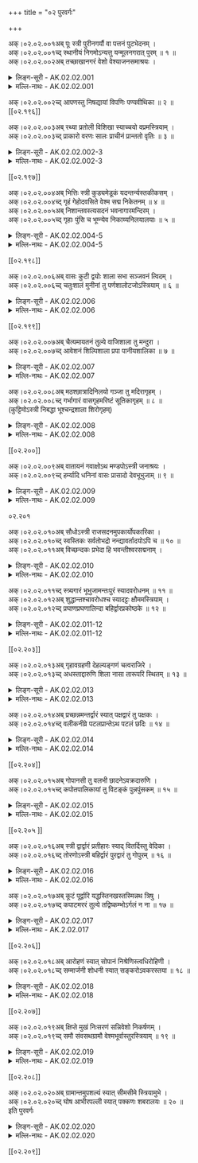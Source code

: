 +++
title = "०२ पुरवर्गः"

+++

अक्।०२.०२.००१अब् पूः स्त्री पुरीनगर्यौ वा पत्तनं पुटभेदनम् ।  
अक्।०२.०२.००१च्द् स्थानीयं निगमोऽन्यत्तु यन्मूलनगरात् पुरम् ॥ १ ॥  
अक्।०२.०२.००२अब् तच्छाखानगरं वेशो वेश्याजनसमाश्रयः ।  
<details><summary>लिङ्ग-सूरी - AK.02.02.001</summary>

पूरिति—पूर्यते जनैरिति पूः । ʻपॄ पालनपूरणयोः' । रेफान्तस्त्रिलिङ्गः । पुरी च । क्रीडार्थं नगाःवृक्षाः पर्वता वा सन्त्यत्रेति नगरी । पुरीनगर्यौ विकल्पेन स्त्रियौ । पत्तनसाहचर्यात् नपुंसकेऽपि । पतन्ति जना अत्रेति पत्तनम् । ʻपल्लृ गतौ' । पट्टणमिति पाठे पटन्ति गच्छन्ति जना अत्रेति पट्टणम् । ʻपट गतौ' । पुटमगारं भिद्यतेऽत्रेति पुटभेदनम् । ʻभिदिर् विदारणे । पुटाः घृतघटादया जनसम्मर्दादस्मिन् भिद्यन्त इति वा । तिष्ठन्त्यस्मिन्निति स्थानीयम् । अकुतोभयत्वात् स्थानाय वासाय हितम् इति वा । ʻष्ठा गतिनिवृत्तौ' । नियतं गच्छति जनोऽत्रेति निगमः । प्रधानपुरनामानि ॥ वृक्षस्य शाखा यथा तथा प्रधाननगरस्याङ्गं शाखानगरम् । प्रधानपुरादन्यपुरनाम ॥ विशन्ति कामुका अत्रेति वेशः । ʻविश प्रवेशने । वेश्याजनस्य समाश्रयो वासस्थानम् । गणिकासमूहस्थाननाम ॥ १ ॥
</details>

<details><summary>मल्लि-नाथः - AK.02.02.001</summary>

पूः । रेफान्तः स्त्रीलिङ्गश्च । पूरीनगर्यौ वा । पाक्षिकस्त्रीलिङ्गौ । ʻपीठं क्रोडं तुम्बं च मन्दिरापुर्यौ' इत्यरुणदत्तलिङ्गानुशासनात् पक्षे नपुंसकलिङ्गौ । पट्टणं—निगमः । नगरनामानि । ʻपट्टणं पुटभेदनम् । पत्तनं च्ö इति वैजयन्तीपाठात् (पृ। १५९, श्लो। ३-४) पत्तनशब्दोऽप्यस्ति । अन्यत्तु—शाखानगरम् । मूलनगरादन्यन्नगरं यत्तच्छाखानगरं स्यात् । अनुक्तम्—ʻस्कन्धावारो राजधानी दुर्गं च कटकोऽस्त्रियाम् । राज्ञां प्रधाननगरीनामानि ॥ वेशो—समाश्रयः । वेश्याजनाश्रयो वेशः स्यात् । अनुक्तम्—ʻवेण्ठा विटजनाश्रयः' । विटजनाश्रयः वेण्ठा स्यात् ॥ १ ॥ 
</details>

अक्।०२.०२.००२च्द् आपणस्तु निषद्यायां विपणिः पण्यवीथिका ॥ २ ॥  
[[०२.१९६]]

अक्।०२.०२.००३अब् रथ्या प्रतोली विशिखा स्याच्चयो वप्रमस्त्रियाम् ।  
अक्।०२.०२.००३च्द् प्राकारो वरणः सालः प्राचीनं प्रान्ततो वृतिः ॥ ३ ॥  
<details><summary>लिङ्ग-सूरी - AK.02.02.002-3</summary>

आपण इति—आ समन्तात् पणन्ते व्यवहरन्त्यस्मिन्निति आपणः । ʻपण व्यवहारे स्तुतौ च्ö । विपणिश्च । निषीदन्ति वणिजोऽत्रेति निषद्या । ʻषद्लृ विशरणगत्यवसादनेष्ौ' । पण्यस्य वीथिका पण्यवीथिका । हट्टनामानि ॥ रथाय हिता रथ्या । प्रतोल्यते जनैरिति प्रतोली । ʻतुल उन्माने । मुण्डितशिरोवत् समभूमित्वाद् विशिखा । विशीयन्ते प्रकाश्यन्त इति वा । ʻशीङ् स्वप्ने । विपूर्वकत्वात् प्रकाशार्थकत्वम् । रथहितमार्गनामानि ॥ चीयते पाषाणादिभिरिति चयः । ʻचिञ् चयने । उप्यते प्राकारोऽत्रेति वप्रः । ʻडुवप् बीजसन्ताने । प्राकारधारभूतमृदादेर्नामनी ॥ प्रकर्षेण क्रियत इति प्राकारः । ʻडुकृञ् करणे । वृणोति सम्यगिति वरणः । व्रियते वेष्ट्यतेऽनेनेति वा । ʻवृञ् वरणे । स्यति पर्यन्तं करोतीति सालः । ʻषोऽन्तकर्मणि । स्यति गमनमिति वा । प्राकारनामानि ॥ प्रागास इति प्राचीनम् । प्राक् चीयत इति वा । ʻचिञ् चयने । प्राचीरमिति वा पाठः । प्राक् ईर्यत इति प्राचीरम् । ʻईर क्षेपे । ग्रामवृतिनामनी ॥ २-३ ॥
</details>

<details><summary>मल्लि-नाथः - AK.02.02.002-3</summary>

आपणस्तु निषद्यायाम् । आपणनामनी । ʻअङ्गडि । विपणिः—वीथिका । आपणवीथिनामनी । रथ्या—विशिखा । वीथिनामानि । अनुक्तम्—ʻउपरथ्या तु दर्शिनी । ग्रामस्य पुरतो गवाद्यागमनगमनाभ्यां कृतमार्गनामनी । भाषया ʻपशुवुल ॥ । अन्दुर्ौ' ॥ स्याच्चयो—अस्त्रियाम् । प्राकाराधारार्थं मृच्छिलाभ्यां बद्धसेतुनामनी । भाषया ʻआडुवलि । ʻवप्रः स्याद् धूलिकुट्टिमम् इति धनञ्जयः ॥ प्राकारो—सालः । प्राकारनामानि । ʻकोट्ö । देहलीदीपन्यायाद् वप्रमपि । ʻवप्रं सालं प्राकारमाहुरररं कवाटं च्ö इति हलायुधः (अ। मा। २। १३३) ॥ अनुक्तम्—ʻकपिशीर्षं तु सालाग्रम् । सालाग्रनाम । भाषया ʻकोटिकोम्म्ö ॥ प्राचीनं—वृतिः । सालावृतिनाम ॥ अनुक्तम्—ʻआवेष्टको वृतिर्वाटि । कण्टकशाखावरणनामानि । ʻमुंलकञ्चे ॥ २-३ ॥ 
</details>

[[०२.१९७]]

अक्।०२.०२.००४अब् भित्तिः स्त्री कुड्यमेडूकं यदन्तर्न्यस्तकीकसम् ।  
अक्।०२.०२.००४च्द् गृहं गेहोदवसिते वेश्म सद्म निकेतनम् ॥ ४ ॥  
अक्।०२.०२.००५अब् निशान्तवस्त्यसदनं भवनागारमन्दिरम् ।  
अक्।०२.०२.००५च्द् गृहाः पुंसि च भूम्न्येव निकाय्यनिलयालयाः ॥ ५ ॥  
<details><summary>लिङ्ग-सूरी - AK.02.02.004-5</summary>

भित्तिरिति—भिद्यत इति भित्तिः । स्त्रियाम् । ʻभिदिर् विदारणे । कुड्यां साधु कुड्यम् । कुड्यत इति वा । ʻकुडि सङ्घाते । मृन्मयावरणनामनी ॥ इल्यते क्षिप्यतेऽस्थि अन्तरिति एडूकम् । ʻइल स्वप्नक्षेपणयोः' । सास्थिभित्तिनाम ॥ गृह्णाति सर्वमिति गृहम् । ʻगृह उपादाने । गाह्यत इति गेहम्। ʻगाहू विलोडने । वल्कलादिना उद् ऊर्ध्वमवसीयत इत्युदवसितम् । उदवसीयते वध्यते वंशादिभिरिति वा । ʻपिञ् बन्धने । विशन्त्यस्मिन्निति वेश्म । ʻविश प्रवेशने । सीदन्ति तिष्ठन्त्यत्रेति सद्म । ʻपद्लृ विशरणगत्यवसादनेष्ौ' । निकेतयन्ति निवसन्त्यस्मिन्निति निकेतनम् । ʻकित निवासे । निकेत्यते स्थीयतेऽस्मिन्निति वा । नितरां शाम्यति दुःखमत्रेति निशान्तम् । ʻशमु उपशमे । अवश्यं निशायामम्यते गम्यत इति वा । ʻअम गत्यादिष्ौ' । वस्तुं साधु वस्त्यम् । ʻवस निवासे । अवस्त्यमिति पाठे अवस्त्यायते सङ्घीभवतीत्यवस्त्यम् । ʻस्त्यै शब्दसङ्घातयोः' । सीदन्त्यत्र सदनम् । ʻषद्लृ विशरणादौ' । भवन्ति बाला अत्रेति भवनम् । ʻभू सत्तायाम्ö । अगा वृक्षा ईर्यन्ते नीयन्ते स्वनिर्माण इत्यगारम् । ʻईर प्रेरणे । अगान् वृक्षान् स्तम्भभूतानियर्तीति वा । ʻऋ गतौ' । मन्दन्ते मोदन्तेऽत्रेति मन्दिरम् । ʻमदि स्तुतिमोदमदस्वप्नकान्तिगतिष्ौ' । मन्द्यन्ते सुप्यन्तेऽत्रेति वा । गृहशब्दः पुंसि भूम्न्येव । गृह्णन्ति प्रविष्टानिति गृहाः । ʻग्रह उपादाने । चात् क्लीबमपि । गृहाणि । निचीयते द्रव्यमत्रेति निकाय्यः । ʻचिञ् चयने । निलीयन्ते आलीयन्ते जना अत्रेति निलयः । आलयश्च । ʻलीङ् श्लेषणे । गृहनामानि ॥ ४-५ ॥
</details>

<details><summary>मल्लि-नाथः - AK.02.02.004-5</summary>

भित्तिः—कुड्यम् । कुड्यनामनी ॥ एडूकं—कीकसम् । अन्तर्गतास्थिकुड्यनाम । ʻमेत्तिनकोड्ö । एडुकमित्यप्यस्ति । ʻएडुकमन्तर्गतास्थिकुड्यं स्यान् इति रत्नकोशः ॥ गृहं—उदवसितम् । गेहोदवसितशब्दयोर्गृहशब्देन सामानाधिकरण्यं लिङ्गान्तरसम्भावनार्थम् । ʻन नोदवसितं न स्त्री गेहं पुम्भूम्नि वा गृहम् इति वैजयन्ती (पृ। १६०, श्लो। १९) । वेश्म—सदनम् । वस्तमित्यत्रान्तःस्थादिपाठे ʻवस्तं वस्त्यं निकेतनम् इति वैजयन्ती (पृ। १६०, श्लो। १७) । पवर्गादिपाठे ʻसम्पद्गुणातिशयपस्त्य रुचं तवेति इति धर्मशर्माभ्युदयपद्मचित्रम् (१९। ९९) । भवनागारमन्दिरम्—आलयाः । गृहनामानि ॥ ४-५ ॥ 
</details> 

[[०२.१९८]]

अक्।०२.०२.००६अब् वासः कुटी द्वयोः शाला सभा सञ्जवनं त्विदम् ।  
अक्।०२.०२.००६च्द् चतुःशालं मुनीनां तु पर्णशालोटजोऽस्त्रियाम् ॥ ६ ॥  
<details><summary>लिङ्ग-सूरी - AK.02.02.006</summary>

वास इति—वसन्त्यस्मिन्निति वासः। ʻवस निवासे । कुटति कुटिलीभवतीति कुटी । ʻकुट कौटिल्ये । कुट्यन्ते पशवो बध्यन्तेऽस्मिन्निति वा । कुटी द्वयोः । शलन्त्यस्यामिति शाला । ʻशल गतौ' । शाल्यते वा । ʻशालृ श्लाघायाम् । सह भान्त्यस्यामिति सभा । ʻभा दीप्तौ' । सभागृहनामानि ॥ सञ्जवन्ते सङ्गच्छन्ते चतस्रः शाला अत्रेति सञ्जवनम् । संवहनमिति पाठे संवहन्ति मिलन्त्यत्रेति । गत्यर्थो धातुरत्र । चतस्रः शालाः समाहृता अत्रेति चतुःशालम् । चतुःशालगृहनामनी ॥ पर्णैः कृता शाला पर्णशाला । उटैस्तृणपर्णैर्जायत इति उटजः । ʻजनी प्रादुर्भावे । मुनिसदननामनी ॥ ६ ॥
</details>

<details><summary>मल्लि-नाथः - AK.02.02.006</summary>

वासः—सभा । गृहनामानि । अनुक्तम्—ʻनिवासावसथावासा वास्त्वस्त्री निर्वृतं कुलम् । एतानि षट् च । सञ्जवनं—चतुःशालम् । चतुःशालगृहनामनी । ʻतोड्डिल्ल्ौ' ॥ मुनीनां—अस्त्रियाम् । आश्रमनामनी । ʻआश्रमे तु पर्णशालोटजमस्त्रियाम् । इति वैजयन्ती (पृ। १६१, श्लो। २६) ॥ ६ ॥ 
</details>

[[०२.१९९]]

अक्।०२.०२.००७अब् चैत्यमायतनं तुल्ये वाजिशाला तु मन्दुरा ।  
अक्।०२.०२.००७च्द् आवेशनं शिल्पिशाला प्रपा पानीयशालिका ॥ ७ ॥  
<details><summary>लिङ्ग-सूरी - AK.02.02.007</summary>

चैत्यमिति—मृदादिना चीयत इति चैत्यम् । ʻचिञ् चयने । आयतन्तेऽस्मिन्नित्यायतनम् । ʻयती प्रयत्ने । मुन्यालयनामनी ॥ वाजिनां शाला वाजिशाला । मन्दन्तेऽत्राश्वा इति मन्दुरा । ʻमदि स्तुत्यादौ' । वाजिशालानाम ॥ आविशन्त्यत्र कर्मकारा इत्यावेशनम् । शिल्पिनां शाला । शिल्पिशालानाम ॥ प्रपिबन्त्युदकमस्यामिति प्रपा । ʻपा पाने । पानीयस्य जलस्य शाला । पानीयशालानाम ॥ ७ ॥
</details>

<details><summary>मल्लि-नाथः - AK.02.02.007</summary>

चैत्यम्—तुल्ये । देवसदननामनी । तुल्ये इत्यनेनार्थान्तरेऽपि तुल्यत्वम् ।

ʻचैत्यं देवकुले बुद्धविम्वेऽप्युद्देशपादपे ।

देवसद्मन्यायतनं सद्ममात्रेऽपि तद्विदुः ॥

इति । वाजिशाला—मन्दुरा । हयशालायां मन्दुरा स्यात् । अनुक्तम्—ʻचतुरं हस्तिनां शाला' । गजालयश्चतुरं स्यात् । ʻशाला सन्धानिनी गवाम् । गवां शाला सन्धानिनी स्यात् । आवेशनं शिल्पिशाला । कुलालपाकपुटी च कारोरव्यासवश्च पल्याणकारकचकिश्च नापितखरकुटिष्च चित्रकारजालिनी च पाटसालिकतन्तुवायगर्तिकादिकं च सर्वमावेशनं स्यात् ॥ प्रपा पानीयशालिका । पानीयशालानाम ॥ अनुक्तम्—ʻसत्रशाला शुभस्थली । सत्रशालानामनी ॥ ७ ॥ 
</details>

अक्।०२.०२.००८अब् मठश्छात्रादिनिलयो गञ्जा तु मदिरागृहम् ।  
अक्।०२.०२.००८च्द् गर्भागारं वासगृहमरिष्टं सूतिकागृहम् ॥ ८ ॥  
(कुट्टिमोऽस्त्री निबद्धा भूश्चन्द्रशाला शिरोगृहम्)

<details><summary>लिङ्ग-सूरी - AK.02.02.008</summary>

मठ इति—मठन्त्यत्रेति मठः । ʻमठ मदनिवासयोः' । शिष्यापत्यादिनिवासनाम ॥ गञ्जन्ति शब्दायन्ते मत्ता अस्यामिति गञ्जा । ʻगजि शब्दे । मदिराया मद्यस्य सन्धानगृहं मदिरागृहम् । सुरागृहनामनी ॥ गर्भेऽन्तः अगारम् गर्भागारम् । वासाय गृहं वासगृहम् । गृहान्तर्गृहनामनी । कृतरक्षत्वाद् ग्रहैर्न रिष्यत इत्यरिष्टम् । ʻरिष हिंसायाम् । सूतिकाया अभिनवसूतिकाया गृहम् । सूतिकागृहनामनी ॥ ८ ॥
</details>

<details><summary>मल्लि-नाथः - AK.02.02.008</summary>

मठः—निलयः । अन्तेवास्याश्रयो मठः स्यात् ॥ गञ्जा—मदिरागृहम् । सुरादिविक्रेतृगृहं गञ्जा स्यात् । स गञ्जाशब्दः पुंलिङ्गश्चेत् भाण्डागारनामापि स्यात् । ʻभाण्डागारे पुमान् गञ्जः स्त्री तु खन्यां सुरागृहे इति वैजयन्ती (पृ। २३२, श्लो। २६) ॥ गर्भागारम् । कोष्ठगृहनाम । ʻगर्भागारोऽपवरकः' इति वैजयन्ती (पृ। १६३, श्लो। ५१) । वासगृहम् । सज्जिकागृहनाम । ʻउशन्ति शयनस्थानं वासागारं विशारदाः' इति हलायुधः (अ। मा। २। १४०) । अरिष्टं सूतिकागृहम् । प्रसूतिगृहनाम ॥ ८ ॥ 
</details>

[[०२.२००]]

अक्।०२.०२.००९अब् वातायनं गवाक्षोऽथ मण्डपोऽस्त्री जनाश्रयः ।  
अक्।०२.०२.००९च्द् हर्म्यादि धनिनां वासः प्रासादो देवभूभुजाम् ॥ ९ ॥  
<details><summary>लिङ्ग-सूरी - AK.02.02.009</summary>

वातायनमिति—वातस्यायनं वातायनम् । गौश्चक्षुरक्ष्यत इति गवाक्षः । ʻअक्षू व्याप्तौ' । गोचक्षुरिव वर्तुलाकारत्वाद्वा । जालकनामनी ॥ मण्ड्यते जनैरिति मण्डपः । ʻमडि भूषायाम् । जनानामाश्रयः जनाश्रयः । सर्वजनाश्रयशालानाम ॥ मनो हरतीति हर्म्यम् । ʻहृञ् हरणे । धनिकगृहनाम ॥ प्रसीदन्त्यस्मिन्निति प्रासादः । ʻषद्लृ विशरणगत्यवसादनेष्ौ' । प्रमुदिताः सीदन्त्यस्मिन्निति वा । देवनृपगृहनाम ॥ ९ ॥
</details>

<details><summary>मल्लि-नाथः - AK.02.02.009</summary>

वातायनं—स्यात् । जालकनामनी । ʻदीर्घाश्रं कर्णगच्छिद्रं तद्गवाक्षमिति स्मृतम् इति मयमतप्रयोगान्नपुंसकम् । ʻविलोलनेत्रभ्रमरैर्गवाक्षाः सहस्रपत्रावरणा इवासन् इति रघुवंशप्रयोगात् (७। ११; कु। सं। ७। ६२) पुंलिङ्गः । गवाक्षनामानि ॥ अनुक्तम्—ʻकुट्टिमोऽस्त्री निबद्धा भूः' । पाषाणादिनिबद्धभूमिनाम ॥ ʻचन्द्रशाला शिरोगृहम् । गृहोपरि गृहनामनी । मण्टपोऽसत्री जनाश्रयः । मण्टपनामनी ॥ हर्म्यादि—वासः । धनिकानां निवासः हर्म्यादिसञ्ज्ञकः स्यात् । आदिशब्दः पर्यायवचनः । ʻहर्म्यं च मालिका' । प्रासादो देवभूभुजाम । देवनृपवासः प्रासादसञ्ज्ञः स्यात् ॥ ९ ॥ 
</details>

०२.२०१

अक्।०२.०२.०१०अब् सौधोऽस्त्री राजसदनमुपकार्योपकारिका ।  
अक्।०२.०२.०१०च्द् स्वस्तिकः सर्वतोभद्रो नन्द्यावर्तादयोऽपि च ॥ १० ॥  
अक्।०२.०२.०११अब् विच्छन्दकः प्रभेदा हि भवन्तीश्वरसद्मनाम् ।  
<details><summary>लिङ्ग-सूरी - AK.02.02.010</summary>

सौध इति—सुधायोगात् सौधः । राज्ञां सदनं राजसदनम् । राजभवननाम ॥ उप समीपे क्रियत इत्युपकार्या । प्रयाणे उपकरोतीति उपकारिका । पटकृतराजवेश्मनामनी ॥ स्वस्ति शुभं कायतीति स्वस्तिकः । ʻकै शब्दे । सर्वतो भद्रमस्येति सर्वतोभद्रः । नन्दिमानन्दम् आवर्तयतीति नन्द्यावर्तः । आदिग्रहणाद् रुचकवर्धमानादि गृह्यते । विशिष्टः छन्दोऽत्र विच्छन्दकः । एते ईश्वरसद्मनां विच्छन्दकप्रभेदाः रचनाविशेषा भवन्ति । रचनाविशेषयुक्तनृपगृहाणां नामानि ॥ १० ॥
</details>

<details><summary>मल्लि-नाथः - AK.02.02.010</summary>

सौधो—राजसदनम् । राजगृहनामनी ॥ उपकार्योपकारिका । पटादिकृतराजगृहस्थाननामनी । ʻगृहस्थानं मतं राज्ञामुपकार्योपकारिका' इति हलायुधः (आ। मा। ?। १३५) ॥ स्वस्तिकः—सद्मनाम् । स्वस्तिकसर्वतोभद्रनन्द्यावर्तरुचकवर्धमाना राजगृहरचनाविशेषाः । तत्स्वरूपं तु—

ʻअपरान्तगतोऽलिन्दः प्रागन्तगतौ तदुत्थितौ चान्यौ ।

तदवधिवधृतश्चान्यः प्राग्द्वारं स्वस्तिकं शुभदम् ॥

अप्रतिषिद्धालिन्दं समन्तगे वास्तु सर्वतोभद्रम् ।

नृपविबुधसमूहानां कार्यं द्वारैश्चतुर्भिरपि ॥

नन्द्यावर्तमलिन्दैः शालाकुड्यात् प्रदक्षिणान्त्यगतैः ।

द्वारं पश्चिममस्मिन् विहाय शेषाणि कार्याणि ॥

प्राक्पश्चिमावलिन्दावन्त्यगतौ तदवधि स्थितौ शेषौ ।

रुचकं द्वारं न शुभदमुत्तरतोऽन्यानि शस्तानि ॥

द्वारालिन्दोऽन्त्यगतः प्रदक्षिणोऽन्यस्ततश्चान्यः

रुद्धश्च वर्धमानो द्वारं तु न दक्षिणं कार्यम् ॥

इति ॥ १० ॥ 
</details>

अक्।०२.०२.०११च्द् स्त्र्यगारं भूभुजामन्तःपुरं स्यादवरोधनम् ॥ ११ ॥  
अक्।०२.०२.०१२अब् शुद्धान्तश्चावरोधश्च स्यादट्टः क्षौममस्त्रियाम् ।  
अक्।०२.०२.०१२च्द् प्रघाणप्रघणालिन्दा बहिर्द्वारप्रकोष्ठके ॥ १२ ॥  
<details><summary>लिङ्ग-सूरी - AK.02.02.011-12</summary>

स्त्र्यगारमिति—स्त्रीणामगारं स्त्र्यगारम् । अन्तः पूर्यत इत्यन्तःपुरम् । ʻपॄ पालनपूरणयोः' । अन्तरभ्यन्तरे पुरं गृहमिति वा । अवरुध्यन्ते राज्ञः स्त्रियोऽत्रेत्यवरोधनम् । ʻरुधिर् आवरणे । अवरोधश्च । शुद्धाः सुरक्षिता अन्तिकाः समीपवर्तिनोऽत्रेति शुद्धान्तः । राजस्त्रीणामगारनामानि ॥ अट्टन्ते हिंसन्ति योधा अत्र स्थित्वेत्यट्टः । ʻअट्ट अतिक्रमणहिंसनयोः' । योधा अत्र क्षुवन्तीति क्षोमम् । ʻटुक्षु शब्दे । प्राकारग्रस्थितरणगृहनामनी ॥ प्रहन्यते घटादिरनेनेति प्रघाणः । प्रघणश्च । ʻहन हिंसागत्योः' । अल्यते भूष्यत इत्यलिन्दः । आलिन्द इति वा पदच्छेदः । ʻअल भूषणपर्याप्तिशक्तिवारणेष्ौ' । बहिर्द्वाराल्पगृहनामनी ॥ ११-१२ ॥
</details>

<details><summary>मल्लि-नाथः - AK.02.02.011-12</summary>

स्त्र्यगारं—अवरोधश्च । राजस्त्रीगृहनामानि । तात्स्थ्यात् तद्व्यपदेश इति राजस्त्रीनामान्यपि ।

ʻकलत्रवन्तमात्मानमवरोधे महत्यपि ।

तया मेने मनस्विन्या लक्ष्म्या च वसुधाधिपः' ॥

इति रघुवंशे (१। ३२) । स्यादट्टः—अस्त्रियाम् । अट्टनामनी । ʻअट्टुग्ö ॥ ʻकोद्रङ्गस्तु तमङ्गः स्यात् । तमङ्गनामनी । भाषया ʻतमगम् ॥ प्रघाण—प्रकोष्ठके । द्वारपार्श्वाल्पगृहनामानि ॥ अलिन्द इति ह्रस्वादिः । आलिन्द इति दीर्घादिश्च भवति । ह्रस्वादेरुदाहरणम् ʻप्रघाणः प्रघणोऽलिन्दः' इति रत्नकोशः । दीर्घादेः—ʻगृहैकदेश आलिन्दः प्रघाणः प्रघणस्तथा' इत्यमरमाला ॥ अनुक्तम्—ʻसंवेशिनी मुखे शाला' । मुखशालानाम । भाषया ʻमोगसाल्ö ॥ ११-१२ ॥ 
</details>

[[०२.२०३]]

अक्।०२.०२.०१३अब् गृहावग्रहणी देहल्यङ्गणं चत्वराजिरे ।  
अक्।०२.०२.०१३च्द् अधस्ताद्दारुणि शिला नासा तारूपरि स्थितम् ॥ १३ ॥  
<details><summary>लिङ्ग-सूरी - AK.02.02.013</summary>

गृहावग्रहणीति—गृहं गृहद्वारशाखा अवगृह्यतेऽनयेति गृहावग्रहणी । ʻग्रह उपादाने । दिह्यते पङ्कादिनेति देहली । ʻदिह उपचये । द्वारमूले तिर्यक्स्थितपूज्यदारुनामनी ॥ अङ्गन्त्यत्रेत्यङ्गणम् । अङ्गनं वा । ʻअगि गतौ' । चतन्ते याचका अत्र स्थित्वेति चत्वरम् । ʻचते याचने । अजन्ति क्षिपन्ति धान्यादिकमत्रेति अजिरम् । ʻअज गतिक्षेपणयोः' । गृहस्य पुरःप्रदेशनामानि ॥ अक्षतैः शाल्यत इति शिला । ʻशालृ श्लाघायाम् । देहल्यधःस्थितपूज्यह्रस्वदारुनाम ॥ गृहस्य नासिकेव तिष्ठतीति नासा । द्वारोपरि तिर्यक्स्थितपूज्यदारुनाम ॥ १३ ॥
</details>

<details><summary>मल्लि-नाथः - AK.02.02.013</summary>

गृहावग्रहणी देहलिः । द्वारमूले तिर्यक्प्रसारितपूज्यदारुनामनी । ʻकडप्ö ॥ अनुक्तम्—ʻउत्तराङ्गं तु तत्तिर्यग्द्वारस्योपरि दारु यत् । द्वारोपरि तिर्यक्प्रसारितदारु उत्तराङ्गं स्यात् ॥ अङ्गणं—अजिरे । प्राङ्गणभूनामानि । अङ्गत्यस्मिन्नित्यङ्गणम् । पृषोदरादित्वाण्णत्वमिति सुभूतिटीका । अङ्गनमिति च कतिचन कथयन्ति ॥ अधस्तात्—स्थितम् । सन्धिकर्मोचितकाष्ठयोरधस्तनकाष्ठं शिला स्यात् । उपरितनकाष्ठं नासा स्यात् ॥ १३ ॥ 
</details>

अक्।०२.०२.०१४अब् प्रच्छन्नमन्तर्द्वारं स्यात् पक्षद्वारं तु पक्षकः ।  
अक्।०२.०२.०१४च्द् वलीकनीव्रे पटलप्रान्तेऽथ पटलं छदिः ॥ १४ ॥  
<details><summary>लिङ्ग-सूरी - AK.02.02.014</summary>

प्रच्छन्नमिति—प्रच्छाद्यत इति प्रच्छन्नम् । ʻछद अपवारणे । अन्तः स्थितं द्वारम् अन्तर्द्वारम् । गृहान्तर्गतद्वारनामनी ॥ पक्षे पार्श्वे क्रियत इति पक्षकः । पार्श्वकृतद्वारनामनी ॥ वलति संवृणोति भित्तेः बहिःप्रदेशमिति वलीकम् । ʻवल संवरणे । कुड्यादेर्नितरां बहिर्व्रियत इति नीव्रम् । ʻवृञ् वरणे । जलं बहिर्नीयत इति वा । ʻणीञ् प्रापणे । पटलस्य प्रान्तः पटलप्रान्तः । छदिषः प्रान्तनामानि ॥ पटं पटकार्यं लातीति पटलम् । ʻला दाने । छाद्यतेऽनेनेति छदिः । ʻछद अपवारणे । सान्तोऽयं नपुंसकलिङ्गः । छदिषो नामनी ॥ आन्ध्रभाषायां ʻकप्प्ौ' ॥ १४ ॥
</details>

<details><summary>मल्लि-नाथः - AK.02.02.014</summary>

प्रच्छन्नम्—स्यात् । अन्तर्द्वारनाम । भाषया ʻलोनि वाकिलि । पक्षद्वारं—पक्षकः । पक्षद्वारनाम । नपुंसकोऽप्यस्ति । ʻपक्षकं तु पक्षद्वारं शडक्किका' इति वैजयन्ती (पृ। १६२, श्लो। ४२) । वलीक—प्रान्ते । पटलप्रान्तनामानि ॥ ʻचारुनीव्रो वलिकः पटलप्रान्त इत्यपि इति पुंस्काण्डे गोपालितः । अथ पटलं छदिः । अपवारणनामनी । आन्ध्रभाषायां ʻकप्प्ौ' । पटलशब्दसाहचर्याच्छदिःशब्दो नपुंसकः ॥ १४ ॥ 
</details>

[[०२.२०४]]

अक्।०२.०२.०१५अब् गोपानसी तु वलभी छादनेऽवक्रदारुणि ।  
अक्।०२.०२.०१५च्द् कपोतपालिकायां तु विटङ्कं पुन्नपुंसकम् ॥ १५ ॥  
<details><summary>लिङ्ग-सूरी - AK.02.02.015</summary>

गोपानसीति—गोपायतीति गोपानसी । ʻगुपू रक्षणे । वलतीति वलभी । ʻवल संवरणे । पटलोपस्थितस्यावक्रस्य दारुणो नामनी । वक्रदारुणीति वा पदच्छेदः । तदा पटलप्रान्ते शिखेव स्थितस्य वक्रदारुणो नामनी ॥ कोपतान् पालयतीति कपोतपालिका । ʻपाल रक्षणे । विशिष्य टङ्क्यतेऽत्रेति विटङ्कम् ʻटकि बन्धने । पुन्नपुंसके । वक्रदार्वधः पक्षिविश्रमाय क्षिप्तस्य दारुणो नामनी ॥ १५ ॥
</details>

<details><summary>मल्लि-नाथः - AK.02.02.015</summary>

गोपानसी—वक्रदारुणि । वलभिच्छादनवक्रदारु गोपानसी स्यात् । ʻगोप्पुल्ौ' । कपोतपालीकायां—पुन्नपुंसकम् । कपोतादिपक्षिणामावासार्थं निर्मितकाष्ठविशेषनाम ॥ १५ ॥ 
</details>

[[०२.२०५ ]]

अक्।०२.०२.०१६अब् स्त्री द्वार्द्वारं प्रतीहारः स्याद् वितर्दिस्तु वेदिका ।  
अक्।०२.०२.०१६च्द् तोरणोऽस्त्री बहिर्द्वारं पुरद्वारं तु गोपुरम् ॥ १६ ॥  
<details><summary>लिङ्ग-सूरी - AK.02.02.016</summary>

स्त्रीति—द्वार्यते जनोऽत्रेति द्वाः । रेफान्तस्त्रीलिङ्गः । द्वारं च । ʻद्व संवरणे । प्रतिह्रियते नूतनो जनोऽत्रेति प्रतीहारः । ʻहृञ् हरणे । गृहद्वारनामानि ॥ विगता तर्दिः श्रमोऽत्रेति वितर्दिः । ʻतर्द हिंसायाम् । श्रमं वितर्दयतीति वा । पथिकैर्विद्यते लभ्यत इति वेदिका । ʻविद्लृ लाभे । विदन्त्यस्यामिति वा । ʻविद ज्ञाने । वेदिकानामनी ॥ मङ्गलार्थं बन्धून् त्वरयतीति तोरणम् । ʻतुर त्वरणे । द्वाराद्वहिः वहिर्द्वारम् । द्वाराद्बहिर्वन्दनमालाबन्धनाय रचितस्तम्भद्वयनाम । गोप्यते पौरैरिति गोपुरम् । ʻगुपू रक्षणे । पुरद्वारनाम ॥ १६ ॥
</details>

<details><summary>मल्लि-नाथः - AK.02.02.016</summary>

स्त्री —प्रतीहारः । द्वारनामानि ॥ स्यात्—वेदिका । वेदिकानामनी ॥ तोरणो—बहिर्द्वारम् । बाह्यद्वारं तोरणं स्यात् । ʻतलवाकिलि । तदग्रे मङ्गलार्थमाबद्धस्रग्विशेषोऽपि तोरणं स्यात् । ʻबुधैर्वन्दनमाला तु तोरणं परिकीर्तितम् इति हलायुधः (अ। मा। २। १४६) । पुरद्वारं—गोपुरम् । नगरद्वारं गोपुरं स्यात् । ʻऊरुवाकिलि ॥ १६ ॥ 
</details>

अक्।०२.०२.०१७अब् कूटं पूर्द्वारि यद्धस्तिनखस्तस्मिन्नथ त्रिषु ।  
अक्।०२.०२.०१७च्द् कपाटमररं तुल्ये तद्विष्कम्भोऽर्गलं न ना ॥ १७ ॥  
<details><summary>लिङ्ग-सूरी - AK.02.02.017</summary>

कूटमिति—हस्तिनो नखमिव तिष्टतीति हस्तिनखः । पूर्द्वारमृत्कूटनाम ॥ के शिरः पाटयतीति कपाटम् । कं वातं वटति वेष्टयतीति कवाटं वा । ʻपट भेदने ʻवट वेष्टने । इयर्ति यातायातप्रकारेणेति अररम् । ʻऋ गतौ' । द्वारपिधाननामनी ॥ तत् कपाटं विष्कभ्नातीति विष्कम्भः । ʻस्कम्भु रोधनस्तम्भनयोः' । अरेण कर्षणेन गलतीत्यर्गलम् । ʻगल अदने स्रवणे च्ö । कवाटानुद्धाटनाय निर्मितदारुयन्त्रनामनी ॥ १७ ॥
</details>

<details><summary>मल्लि-नाथः - AK.2.02.017</summary>

कूटं—तस्मिन् । पुरद्वारेऽक्रमनिम्नमृत्कूटो हस्तिनखः स्यात् । ʻशनैरनीयन्त रयात् पतन्तो रथाः क्षितिं हस्तिनखादखेदैः' इति माघः (शिशु। ३। ६८) । ʻवङ्कदारम् । कवाटम्—तुल्ये । द्वारपिधाननामनी ॥ त्रिलिङ्गः कवाटः । कवाटः, कवाटी, कवाटम् । पवर्गमध्य इति रभसकोशकारेणाभ्यधायि । कपाटः कपाटीति । अररं नपुंसकमेव । ʻअथ त्रयी कपाटोऽपि कवाटोऽप्यररं न पुम् इति वैजयन्ती (पृ। १६२, श्लो। ४६) । अररीत्यपचयविवक्षायां स्त्री । पुंलिङ्गोऽररिशब्दोऽप्यस्ति ।

ʻअप्यन्वेष्टं रतिगृहगुहां गन्धवाहेन कार्ये

प्रेर्यन्तेऽमी परमररयो हर्म्यवातायनानाम् ।

इति चन्द्रकाव्यम् । अनुक्तम्—ʻघर्घरो द्वितलादीनामधोद्वारकवाटिका' । द्वितलत्रितलादिगृहद्वारकवाटिका घर्घरः स्यात् । तद्विष्कम्भो—न ना । कवाटधारकलोहदण्डादिकमर्गलं स्यात् । ʻद्वारयन्त्रं तु तालकम् इत्यल्पार्गलपर्यायश्च पृथक् । ʻतलुपुघडिय्ö । ʻवितण्डस्त्वर्गला त्रयी इत्ययस्तालकपर्यायोऽपि पृथक् । ʻबीगेम्ौ' ॥ १७ ॥ 
</details>

[[०२.२०६]]

अक्।०२.०२.०१८अब् आरोहणं स्यात् सोपानं निश्रेणिस्त्वधिरोहिणी ।  
अक्।०२.०२.०१८च्द् सम्मार्जनी शोधनी स्यात् सङ्करोऽवकरस्तया ॥ १८ ॥  
<details><summary>लिङ्ग-सूरी - AK.02.02.018</summary>

आरोहणमिति—आरोहन्त्यनेनेत्यारोहणम् । ʻरुह बीजजन्मनि प्रादुर्भावे च्ö । सह उपानमन्त्यत्रेति सोपानम् । ʻणम प्रह्णत्वे शब्दे । सोपाननामनी ॥ निश्रयन्ति ऊर्ध्वतलमनयेति निश्रेणिः । ʻश्रिञ् सेवायाम् । अधिरोहत्यनयेति अधिरोहिणी । दारुनिर्मितसोपाननामनी ॥ सम्माष्ट्र्यनयेति सम्मार्जनीं । ʻमृजूष शुद्धौ' । शोधयत्यनयेति शोधनी । ʻशुध शौचे । अङ्गणादौ रजःसमूहनिराकरणसाधननामनी ॥ तृणादिना सह कीर्यत इति सङ्करः । अवकरश्च । ʻकॄ विक्षेपे । तया सम्मार्जन्या एकत्र क्षिप्तरजोनामनी ॥ १८ ॥
</details>

<details><summary>मल्लि-नाथः - AK.02.02.018</summary>

आरोहणं—सोपानम् । सोपाननामनी ॥ निश्रेणिः—अधिरोहिणी । अट्टाद्यरोहणार्थं वंशादिनिर्मितयन्त्रनामनी । ʻनिच्चेन्ö ॥ सम्मार्जनी—स्यात् । गृहाद् रजस्तृणाद्यपनयनाय निर्मितकामञ्जकादिसन्दोरनामनी । ʻपारक्ö । सङ्करो—क्षिप्ते । सम्मार्जन्यपनीततृणराशिनामनी । ʻकनवुकुप्प्ö । ʻसम्मार्जनी वर्धनी तन्मलेऽवकरसङ्करौ' इति वैजयन्तीपाठात् (पृ। २६३, श्लो। ५२) सङ्करशब्दोऽबन्तः । ʻसङ्कारोऽग्निचटत्कारे सम्मार्जन्यवमार्जिते इति विश्वप्रकाशिकापाठात् (पृ। १३९, श्लो। १७९) सङ्कारो घञन्तः । अनुक्तम्—गोमुखं तूपवेशनम् । गृहाद्युपलेपननामनी । ʻयिल्लुललुकुट्ö ॥ १८ ॥ 
</details>

[[०२.२०७]]

अक्।०२.०२.०१९अब् क्षिप्ते मुखं निःसरणं सन्निवेशो निकर्षणम् ।  
अक्।०२.०२.०१९च्द् समौ संवसथग्रामौ वेश्मभूर्वास्तुरस्त्रियाम् ॥ १९ ॥  
<details><summary>लिङ्ग-सूरी - AK.02.02.019</summary>

क्षिप्त इति—गृहस्य मुखप्रायत्वात् मुखम् । गृहान्निःसरन्त्यनेनेति निःसरणम् । ʻसृ गतौ' । गृहादिपुरोदेशनामनी ॥ समन्तात् निविशन्तेऽत्र सन्निवेशः । ʻविश प्रवेशने । निवृत्तं कर्षणमत्रेति निकर्षणम् । ʻकृष विलेखने । पुरादेर्बहिर्विहरणभूनामनी ॥ सम्यग् वसन्त्यत्रेति संवसथः । ʻवस निवासे । ग्रस्यते भुज्यत इति ग्रामः । ʻग्रसु अदने । पुरादन्यकतिपयगृहसमूहनामनी ॥ वसन्त्यत्र गृहिण इति वास्तुः । वेश्मनो भूर्वेश्मभूः । वेश्मस्थानभूनामनी ॥ १९ ॥
</details>

<details><summary>मल्लि-नाथः - AK.02.02.019</summary>

मुखं निःसरणम् । गेहादिपुरोभागनामनी ॥ सन्निवेशो निकर्षणम् । गृहाद्यपरभागनामनी । ʻइण्ट्टुबेनक्ö । समौ—ग्रामौ । ग्रामनामनी । तत्र परिवसथादिशब्दा अपि सन्ति । ʻग्राम पर्युपसन्निभ्यः प्रतेश्च वसथः परः' इति वैजयन्ती (पृ। १५९, श्लो। २) ॥ वेश्मभूः—अस्त्रियाम् । गृहभूमिर्वास्तु स्यात् । वेश्मशब्द उपलक्षणम् । ʻग्रामादिभूमिर्वास्त्वस्त्री इति वैजयन्ती (पृ। १५९, श्लो। १०) ॥ १९ ॥ 
</details>

[[०२.२०८]]

अक्।०२.०२.०२०अब् ग्रामान्तमुपशल्यं स्यात् सीमसीमे स्त्रियामुभे ।  
अक्।०२.०२.०२०च्द् घोष आभीरपल्ली स्यात् पक्कणः शबरालयः ॥ २० ॥  
इति पुरवर्गः

<details><summary>लिङ्ग-सूरी - AK.02.02.020</summary>

ग्रामान्तमिति—ग्रामस्यान्तं ग्रामान्तम् । उपगतः शल्यः कीलको यत्र चिह्नार्थं प्रक्षेपात् उपशल्यम् । ʻशल चलनसंवरणयोः' । ग्रामसमीपप्रदेशनामनी ॥ सीयते बध्यत इति सीमा । नान्तः । सीमा आकारान्तस्त्रीलिङ्गश्च । ʻषिञ् बन्धने । ग्रामान्तनामनी ॥ घोषन्ति गावोऽत्रेति घोषः । ʻघुषिर् अविशब्दने । आभीराणां गोपानां पल्ली ग्रामः आभीरपल्ली । गोपालग्रामनामनी ॥ पच्यते कदन्नमत्र पक्कणः । ʻडुपचष् पाके । शबन्ति भ्रमन्तीति शबराः । ʻशब भ्रमणे । तेषामालयः शबरालयः । शबरालयनामनी ॥ २० ॥ 

इति श्रीलिङ्गयसूरिविरचितायाममरकोशपदविवृतौ पुरवर्गः
</details>

<details><summary>मल्लि-नाथः - AK.02.02.020</summary>

ग्रामान्तम्—स्यात् । ग्रामान्तनाम ॥ अनुक्तम्—ʻप्रान्तरं ग्रामयोर्मध्यम् । ग्रामद्वयमध्यं प्रान्तरं स्यात् ॥ सीमसीमे—उभे । सीमनामनी । ʻद्व्यच्कमसिसुसन्नन्तम् (३। ५। २४) इति विशेषविधिरबाधितः । ʻसीमभिः सस्यसम्पन्नैः' इति । ʻमर्यादावधि राघाटः' । एतानि त्रीणि च ॥ घोषः—स्यात् । वल्लवपल्लीनाम । पक्कणः शबरालयः । किरातालयः पक्कणः स्यात् ॥ २०॥

इति श्रीवत्सनृसिंहसूरिसुतमल्लिनाथसूरिविरचितेऽमरपदपारिजाते पुरवर्गः 
</details>

[[०२.२०९]]
